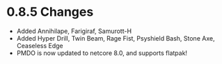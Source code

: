 # 0.8.5 Changes #

* Added Annihilape, Farigiraf, Samurott-H
* Added Hyper Drill, Twin Beam, Rage Fist, Psyshield Bash, Stone Axe, Ceaseless Edge
* PMDO is now updated to netcore 8.0, and supports flatpak!
